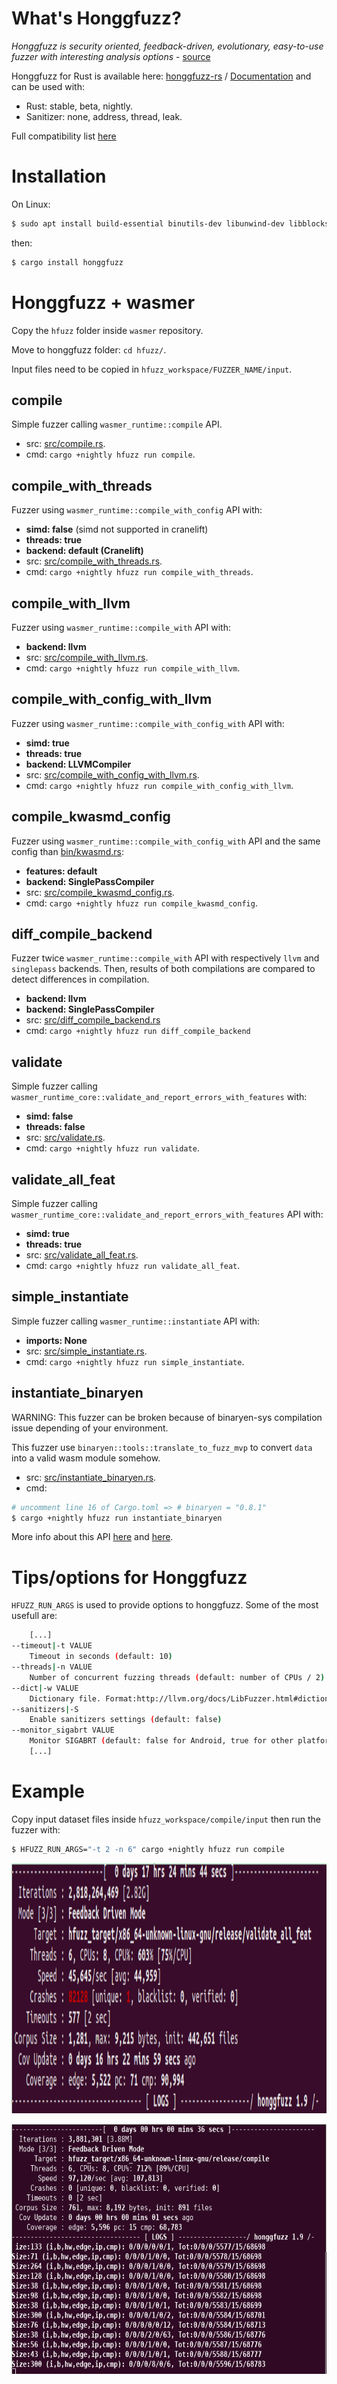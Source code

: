# What's Honggfuzz?

*Honggfuzz is security oriented, feedback-driven, evolutionary, easy-to-use fuzzer with interesting analysis options* - [source](https://github.com/google/honggfuzz)

Honggfuzz for Rust is available here: [honggfuzz-rs](https://github.com/rust-fuzz/honggfuzz-rs) / [Documentation](https://docs.rs/honggfuzz/0.5.45/honggfuzz/) and can be used with:
- Rust: stable, beta, nightly.
- Sanitizer: none, address, thread, leak.

Full compatibility list [here](https://github.com/rust-fuzz/honggfuzz-rs#compatibility)

# Installation

On Linux:
``` sh
$ sudo apt install build-essential binutils-dev libunwind-dev libblocksruntime-dev
```
then:
``` sh
$ cargo install honggfuzz
```

# Honggfuzz + wasmer

Copy the `hfuzz` folder inside `wasmer` repository.

Move to honggfuzz folder: `cd hfuzz/`.

Input files need to be copied in `hfuzz_workspace/FUZZER_NAME/input`.

## compile

Simple fuzzer calling `wasmer_runtime::compile` API.
- src: [src/compile.rs](hfuzz/src/compile.rs).
- cmd: `cargo +nightly hfuzz run compile`.

## compile_with_threads

Fuzzer using `wasmer_runtime::compile_with_config` API with:
- **simd: false** (simd not supported in cranelift)
- **threads: true**
- **backend: default (Cranelift)**
- src: [src/compile_with_threads.rs](hfuzz/src/compile_with_threads.rs).
- cmd: `cargo +nightly hfuzz run compile_with_threads`.

## compile_with_llvm

Fuzzer using `wasmer_runtime::compile_with` API with:
- **backend: llvm**
- src: [src/compile_with_llvm.rs](hfuzz/src/compile_with_llvm.rs).
- cmd: `cargo +nightly hfuzz run compile_with_llvm`.

## compile_with_config_with_llvm

Fuzzer using `wasmer_runtime::compile_with_config_with` API with:
- **simd: true**
- **threads: true**
- **backend: LLVMCompiler**
- src: [src/compile_with_config_with_llvm.rs](hfuzz/src/compile_with_config_with_llvm.rs).
- cmd: `cargo +nightly hfuzz run compile_with_config_with_llvm`.

## compile_kwasmd_config

Fuzzer using `wasmer_runtime::compile_with_config_with` API and the same config than [bin/kwasmd.rs](https://github.com/wasmerio/wasmer/blob/b9a99492813f2849a751db84faeac28cb8406346/src/bin/kwasmd.rs#L58-L68):
- **features: default**
- **backend: SinglePassCompiler**
- src: [src/compile_kwasmd_config.rs](hfuzz/src/compile_kwasmd_config.rs).
- cmd: `cargo +nightly hfuzz run compile_kwasmd_config`.

## diff_compile_backend

Fuzzer twice `wasmer_runtime::compile_with` API with respectively `llvm` and `singlepass` backends.
Then, results of both compilations are compared to detect differences in compilation.
- **backend: llvm**
- **backend: SinglePassCompiler**
- src: [src/diff_compile_backend.rs](hfuzz/src/diff_compile_backend.rs)
- cmd: `cargo +nightly hfuzz run diff_compile_backend`

## validate

Simple fuzzer calling `wasmer_runtime_core::validate_and_report_errors_with_features` with:
- **simd: false**
- **threads: false**
- src: [src/validate.rs](hfuzz/src/validate.rs).
- cmd: `cargo +nightly hfuzz run validate`.

## validate_all_feat

Simple fuzzer calling `wasmer_runtime_core::validate_and_report_errors_with_features` API with:
- **simd: true**
- **threads: true**
- src: [src/validate_all_feat.rs](hfuzz/src/validate_all_feat.rs).
- cmd: `cargo +nightly hfuzz run validate_all_feat`.

## simple_instantiate

Simple fuzzer calling `wasmer_runtime::instantiate` API with:
- **imports: None**
- src: [src/simple_instantiate.rs](hfuzz/src/simple_instantiate.rs).
- cmd: `cargo +nightly hfuzz run simple_instantiate`.

## instantiate_binaryen

WARNING: This fuzzer can be broken because of binaryen-sys compilation issue depending of your environment.

This fuzzer use `binaryen::tools::translate_to_fuzz_mvp` to convert `data` into a valid wasm module somehow.
- src: [src/instantiate_binaryen.rs](hfuzz/src/instantiate_binaryen.rs).
- cmd:
``` sh
# uncomment line 16 of Cargo.toml => # binaryen = "0.8.1"
$ cargo +nightly hfuzz run instantiate_binaryen
```
More info about this API [here](https://github.com/WebAssembly/binaryen/wiki/Fuzzing#fuzzing) and [here](https://github.com/pepyakin/binaryen-rs).

# Tips/options for Honggfuzz

`HFUZZ_RUN_ARGS` is used to provide options to honggfuzz.
Some of the most usefull are:
``` sh
	[...]
--timeout|-t VALUE
	Timeout in seconds (default: 10)
--threads|-n VALUE
	Number of concurrent fuzzing threads (default: number of CPUs / 2)
--dict|-w VALUE
	Dictionary file. Format:http://llvm.org/docs/LibFuzzer.html#dictionaries
--sanitizers|-S 
	Enable sanitizers settings (default: false)
--monitor_sigabrt VALUE
	Monitor SIGABRT (default: false for Android, true for other platforms)
	[...]
```

# Example

Copy input dataset files inside `hfuzz_workspace/compile/input` then run the fuzzer with:
``` sh
$ HFUZZ_RUN_ARGS="-t 2 -n 6" cargo +nightly hfuzz run compile
```

<p align="center">
	<img src="/images/honggfuzz_interface_validate.png" height="400px"/>
</p>
<p align="center">
        <img src="/images/honggfuzz_interface_compile.png" height="400px"/>
</p>

